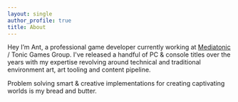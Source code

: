 ```yaml
---
layout: single
author_profile: true
title: About
---
```


Hey I’m Ant, a professional game developer currently working at [Mediatonic](https://www.mediatonicgames.com/) / Tonic Games Group. I've released a handful of PC & console titles over the years with my expertise revolving around technical and traditional environment art, art tooling and content pipeline.

Problem solving smart & creative implementations for creating captivating worlds is my bread and butter.
